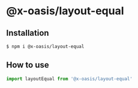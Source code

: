 # @x-oasis/layout-equal

## Installation

```bash
$ npm i @x-oasis/layout-equal
```

## How to use

```typescript
import layoutEqual from '@x-oasis/layout-equal'
```